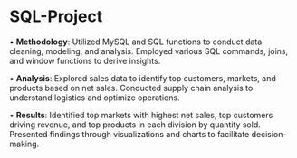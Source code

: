 # SQL-Project 

▪️ **Methodology**: Utilized MySQL and SQL functions to conduct data cleaning, modeling, and analysis. Employed various SQL commands, joins, and window functions to derive insights.

▪️ **Analysis**: Explored sales data to identify top customers, markets, and products based on net sales. Conducted supply chain analysis to understand logistics and optimize operations.

▪️ **Results**: Identified top markets with highest net sales, top customers driving revenue, and top products in each division by quantity sold. Presented findings through visualizations and charts to facilitate decision-making.
